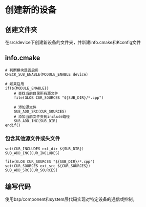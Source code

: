 # 创建新的设备

## 创建文件夹

在src/device下创建新设备的文件夹，并新建info.cmake和Kconfig文件

## info.cmake

    # 判断模块是否启用
    CHECK_SUB_ENABLE(MODULE_ENABLE device)

    # 如果启用
    if(${MODULE_ENABLE})
        # 查找当前目录所有源文件
        file(GLOB CUR_SOURCES "${SUB_DIR}/*.cpp")

        # 添加源文件
        SUB_ADD_SRC(CUR_SOURCES)
        # 添加当前文件夹到include路径
        SUB_ADD_INC(SUB_DIR)
    endif()

### 包含其他源文件或头文件

    set(CUR_INCLUDES ext_dir ${SUB_DIR})
    SUB_ADD_INC(CUR_INCLUDES)

    file(GLOB CUR_SOURCES "${SUB_DIR}/*.cpp")
    set(CUR_SOURCES ext_src ${CUR_SOURCES})
    SUB_ADD_SRC(CUR_SOURCES)

## 编写代码

使用bsp/component和system层代码实现对特定设备的通信或控制。

